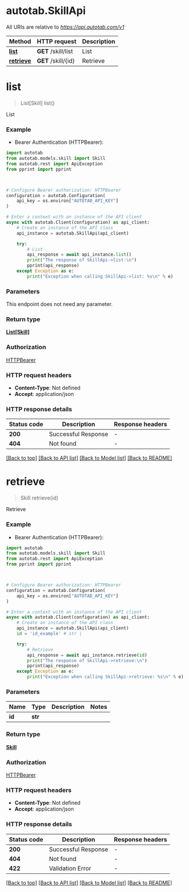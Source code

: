 # autotab.SkillApi

All URIs are relative to *https://api.autotab.com/v1*

Method | HTTP request | Description
------------- | ------------- | -------------
[**list**](SkillApi.md#list) | **GET** /skill/list | List
[**retrieve**](SkillApi.md#retrieve) | **GET** /skill/{id} | Retrieve


# **list**
> List[Skill] list()

List

### Example

* Bearer Authentication (HTTPBearer):

```python
import autotab
from autotab.models.skill import Skill
from autotab.rest import ApiException
from pprint import pprint



# Configure Bearer authorization: HTTPBearer
configuration = autotab.Configuration(
    api_key = os.environ["AUTOTAB_API_KEY"]
)

# Enter a context with an instance of the API client
async with autotab.Client(configuration) as api_client:
    # Create an instance of the API class
    api_instance = autotab.SkillApi(api_client)

    try:
        # List
        api_response = await api_instance.list()
        print("The response of SkillApi->list:\n")
        pprint(api_response)
    except Exception as e:
        print("Exception when calling SkillApi->list: %s\n" % e)
```



### Parameters

This endpoint does not need any parameter.

### Return type

[**List[Skill]**](Skill.md)

### Authorization

[HTTPBearer](../README.md#HTTPBearer)

### HTTP request headers

 - **Content-Type**: Not defined
 - **Accept**: application/json

### HTTP response details

| Status code | Description | Response headers |
|-------------|-------------|------------------|
**200** | Successful Response |  -  |
**404** | Not found |  -  |

[[Back to top]](#) [[Back to API list]](../README.md#documentation-for-api-endpoints) [[Back to Model list]](../README.md#documentation-for-models) [[Back to README]](../README.md)

# **retrieve**
> Skill retrieve(id)

Retrieve

### Example

* Bearer Authentication (HTTPBearer):

```python
import autotab
from autotab.models.skill import Skill
from autotab.rest import ApiException
from pprint import pprint



# Configure Bearer authorization: HTTPBearer
configuration = autotab.Configuration(
    api_key = os.environ["AUTOTAB_API_KEY"]
)

# Enter a context with an instance of the API client
async with autotab.Client(configuration) as api_client:
    # Create an instance of the API class
    api_instance = autotab.SkillApi(api_client)
    id = 'id_example' # str | 

    try:
        # Retrieve
        api_response = await api_instance.retrieve(id)
        print("The response of SkillApi->retrieve:\n")
        pprint(api_response)
    except Exception as e:
        print("Exception when calling SkillApi->retrieve: %s\n" % e)
```



### Parameters


Name | Type | Description  | Notes
------------- | ------------- | ------------- | -------------
 **id** | **str**|  | 

### Return type

[**Skill**](Skill.md)

### Authorization

[HTTPBearer](../README.md#HTTPBearer)

### HTTP request headers

 - **Content-Type**: Not defined
 - **Accept**: application/json

### HTTP response details

| Status code | Description | Response headers |
|-------------|-------------|------------------|
**200** | Successful Response |  -  |
**404** | Not found |  -  |
**422** | Validation Error |  -  |

[[Back to top]](#) [[Back to API list]](../README.md#documentation-for-api-endpoints) [[Back to Model list]](../README.md#documentation-for-models) [[Back to README]](../README.md)

